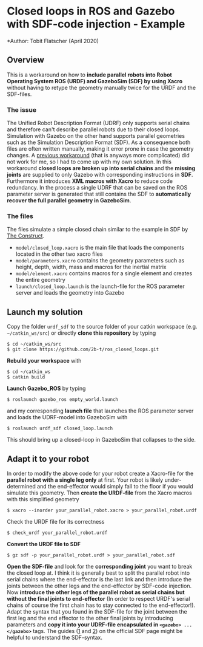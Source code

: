 # Closed loops in ROS and Gazebo with SDF-code injection - Example

*Author: Tobit Flatscher (April 2020)

## Overview
This is a workaround on how to **include parallel robots into Robot Operating System ROS (URDF) and GazeboSim (SDF) by using Xacro** without having to retype the geometry manually twice for the URDF and the SDF-files.

### The issue
The Unified Robot Description Format (UDRF) only supports serial chains and therefore can't describe parallel robots due to their closed loops. Simulation with Gazebo on the other hand supports parallel geometries such as the Simulation Description Format (SDF). As a consequence both files are often written manually, making it error prone in case the geometry changes.
A [previous workaround](https://github.com/wojiaojiao/pegasus_gazebo_plugins) (that is anyways more complicated) did not work for me, so I had to come up with my own solution. 
In this workaround **closed loops are broken up into serial chains** and the **missing joints** are supplied to only Gazebo with corresponding instructions in **SDF**. Furthermore it introduces **XML macros with Xacro** to reduce code redundancy. In the process a single UDRF that can be saved on the ROS parameter server is generated that still contains the SDF to **automatically recover the full parallel geometry in GazeboSim**.

### The files
The files simulate a simple closed chain similar to the example in SDF by [The Construct](https://youtu.be/hglRGiNHRno).
- `model/closed_loop.xacro` is the main file that loads the components located in the other two xacro files
- `model/parameters.xacro` contains the geometry parameters such as height, depth, width, mass and macros for the inertial matrix
- `model/element.xacro` contains macros for a single element and creates the entire geometry
- `launch/closed_loop.launch` is the launch-file for the ROS parameter server and loads the geometry into Gazebo

## Launch my solution
Copy the folder `urdf_sdf` to the source folder of your catkin workspace (e.g. `~/catkin_ws/src`) or directly **clone this repository** by typing
```
$ cd ~/catkin_ws/src 
$ git clone https://github.com/2b-t/ros_closed_loops.git 
```
**Rebuild your workspace** with
```
$ cd ~/catkin_ws
$ catkin build
```
**Launch Gazebo_ROS** by typing
```
$ roslaunch gazebo_ros empty_world.launch
```
and my corresponding **launch file** that launches the ROS parameter server and loads the UDRF-model into GazeboSim with
```
$ roslaunch urdf_sdf closed_loop.launch
```
This should bring up a closed-loop in GazeboSim that collapses to the side.

## Adapt it to your robot
In order to modify the above code for your robot create a Xacro-file for the **parallel robot with a single leg only** at first. Your robot is likely under-determined and the end-effector would simply fall to the floor if you would simulate this geometry.
Then **create the URDF-file** from the Xacro macros with this simplified geometry
```
$ xacro --inorder your_parallel_robot.xacro > your_parallel_robot.urdf
```
Check the URDF file for its correctness
```
$ check_urdf your_parallel_robot.urdf
```
**Convert the URDF file to SDF**
```
$ gz sdf -p your_parallel_robot.urdf > your_parallel_robot.sdf
```
**Open the SDF-file** and look for the **corresponding joint** you want to break the closed loop at. I think it is generally best to split the parallel robot into serial chains where the end-effector is the last link and then introduce the joints between the other legs and the end-effector by SDF-code injection.
Now **introduce the other legs of the parallel robot as serial chains but without the final joints to end-effector** (In order to respect URDF's serial chains of course the first chain has to stay connected to the end-effector!). Adapt the syntax that you found in the SDF-file for the joint between the first leg and the end effector to the other final joints by introducing parameters and **copy it into your UDRF-file encapsulated in `<gazebo> ... </gazebo>`** tags. The guides ([1](http://sdformat.org/spec?ver=1.7&elem=joint) and [2](http://sdformat.org/tutorials?tut=spec_model_kinematics)) on the official SDF page might be helpful to understand the SDF-syntax.
